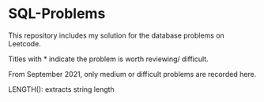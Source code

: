 # SQL-Problems

This repository includes my solution for the database problems on Leetcode.

Titles with * indicate the problem is worth reviewing/ difficult.

From September 2021, only medium or difficult problems are recorded here.


LENGTH(): extracts string length
